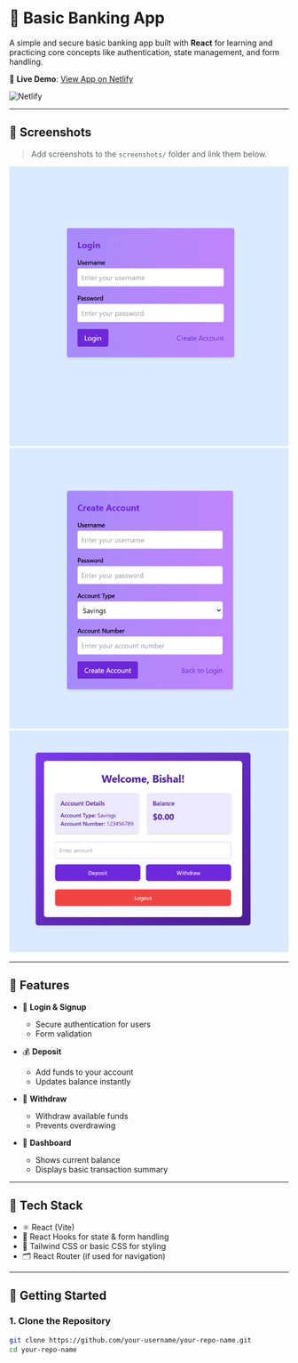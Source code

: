 # 🏦 Basic Banking App

A simple and secure basic banking app built with **React** for learning and practicing core concepts like authentication, state management, and form handling.

🔗 **Live Demo**: [View App on Netlify](https://rbbankapp.netlify.app)

![Netlify](https://img.shields.io/badge/Live-Netlify-00C7B7?style=for-the-badge&logo=netlify)

---

## 📸 Screenshots

> Add screenshots to the `screenshots/` folder and link them below.

![Login Page](./screenshots/login.png)
![Create Account Page](./screenshots/createaccount.png)
![Dashboard](./screenshots/dashboard.png)

---

## 🧠 Features

- 🔐 **Login & Signup**
  - Secure authentication for users
  - Form validation

- 💰 **Deposit**
  - Add funds to your account
  - Updates balance instantly

- 💸 **Withdraw**
  - Withdraw available funds
  - Prevents overdrawing

- 🧾 **Dashboard**
  - Shows current balance
  - Displays basic transaction summary

---

## 🧱 Tech Stack

- ⚛️ React (Vite)
- 🧠 React Hooks for state & form handling
- 🎨 Tailwind CSS or basic CSS for styling
- 🗂️ React Router (if used for navigation)

---

## 🚀 Getting Started

### 1. Clone the Repository

```bash
git clone https://github.com/your-username/your-repo-name.git
cd your-repo-name
